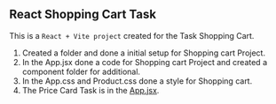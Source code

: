 ## React Shopping Cart Task


This is a `React + Vite project` created for the Task Shopping Cart.
1. Created a folder and done a initial setup for Shopping cart Project.
2. In the App.jsx done a code for Shopping cart Project and created a component folder for additional.
3. In the App.css and Product.css done a  style for Shopping cart.
4. The Price Card Task is in the [App.jsx](./src/App.jsx).